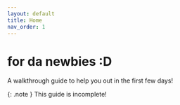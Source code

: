```yaml
---
layout: default
title: Home
nav_order: 1
---
```


# for da newbies :D
A walkthrough guide to help you out in the first few days!

{: .note }
This guide is incomplete!

<a id="theme-toggle" onclick="modeSwitcher()"></a>

<script>
    console.log("local");
	if (theme === "dark") {
		document.getElementById("theme-toggle").innerHTML = "Light Mode";
		jtd.setTheme("custom");
		console.log("end change to dark");
	} else if (theme === "light") {
		document.getElementById("theme-toggle").innerHTML = "Dark Mode";
		jtd.setTheme("light");
		console.log("end change to light");
	} else if  (userPrefers === "dark") {
		document.documentElement.setAttribute('data-theme', 'dark');
		window.localStorage.setItem('theme', 'dark');
		document.getElementById("theme-toggle").innerHTML = "Light Mode";
		jtd.setTheme("custom");
		console.log("end change to dark2");
	} else {
		document.documentElement.setAttribute('data-theme', 'Dark');
		window.localStorage.setItem('theme', 'Dark');
		document.getElementById("theme-toggle").innerHTML = "Dark Mode";
		jtd.setTheme("light");
		console.log("end change to light2");
	}

	function modeSwitcher() {
		let currentMode = document.documentElement.getAttribute('data-theme');
		if (currentMode === "light") {
			document.documentElement.setAttribute('data-theme', 'light');
			window.localStorage.setItem('theme', 'light');
			document.getElementById("theme-toggle").innerHTML = "Dark Mode";
			jtd.setTheme("light");
			console.log("mode change to light3");
		} else {
			document.documentElement.setAttribute('data-theme', 'dark');
			window.localStorage.setItem('theme', 'dark');
			document.getElementById("theme-toggle").innerHTML = "Light Mode";
			jtd.setTheme("custom");
			console.log("mode change to dark3");
		}
	}
</script>
